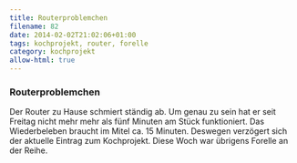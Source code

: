 ```yaml
---
title: Routerproblemchen
filename: 82
date: 2014-02-02T21:02:06+01:00
tags: kochprojekt, router, forelle
category: kochprojekt
allow-html: true
---
```

### Routerproblemchen

<p>Der Router zu Hause schmiert ständig ab. Um genau zu sein hat er seit Freitag nicht mehr mehr als fünf Minuten am Stück funktioniert. Das Wiederbeleben braucht im Mitel ca. 15 Minuten. Deswegen verzögert sich der aktuelle Eintrag zum Kochprojekt. Diese Woch war übrigens Forelle an der Reihe.</p>



